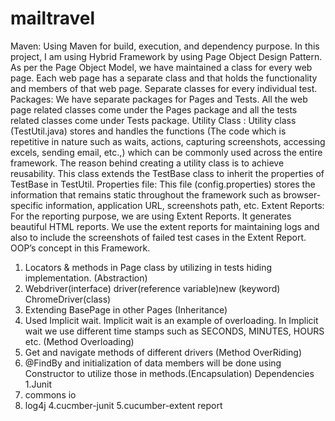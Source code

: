 # mailtravel
Maven: Using Maven for build, execution, and dependency purpose.
In this project, I am using Hybrid Framework by using Page Object Design Pattern.
As per the Page Object Model, we have maintained a class for every web page. Each web page has a separate class and that holds the functionality and members of that web page. Separate classes for every individual test.
Packages: We have separate packages for Pages and Tests. All the web page related classes come under the Pages package and all the tests related classes come under Tests package.
Utility Class : Utility class (TestUtil.java) stores and handles the functions (The code which is repetitive in nature such as waits, actions, capturing screenshots, accessing excels, sending email, etc.,) which can be commonly used across the entire framework. The reason behind creating a utility class is to achieve reusability. This class extends the TestBase class to inherit the properties of TestBase in TestUtil.
Properties file: This file (config.properties) stores the information that remains static throughout the framework such as browser-specific information, application URL, screenshots path, etc.
Extent Reports: For the reporting purpose, we are using Extent Reports. It generates beautiful HTML reports. We use the extent reports for maintaining logs and also to include the screenshots of failed test cases in the Extent Report.
OOP’s concept in this Framework.
1.	Locators & methods in Page class by utilizing in tests hiding implementation. (Abstraction)
2.	Webdriver(interface) driver(reference variable)new (keyword) ChromeDriver(class)
3.	Extending BasePage in other Pages (Inheritance)
4.	Used Implicit wait. Implicit wait is an example of overloading. In Implicit wait we use different time   stamps such as SECONDS, MINUTES, HOURS etc. (Method Overloading)
5.	Get and navigate methods of different drivers (Method OverRiding)
6.	 @FindBy and initialization of data members will be done using Constructor to utilize those in methods.(Encapsulation)
Dependencies
1.Junit
2. commons io
3. log4j
4.cucmber-junit
5.cucumber-extent report

